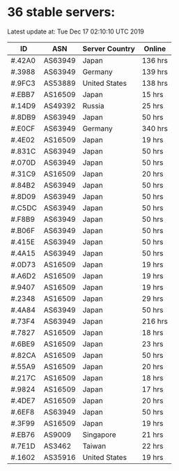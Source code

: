 # 36 stable servers:

Latest update at: Tue Dec 17 02:10:10 UTC 2019

| ID | ASN | Server Country | Online |
| -- | --- | -------------- | ------ |
| #.42A0 | AS63949 | Japan | 136 hrs |
| #.3988 | AS63949 | Germany | 139 hrs |
| #.9FC3 | AS53889 | United States | 138 hrs |
| #.EBB7 | AS16509 | Japan | 15 hrs |
| #.14D9 | AS49392 | Russia | 25 hrs |
| #.8DB9 | AS63949 | Japan | 50 hrs |
| #.E0CF | AS63949 | Germany | 340 hrs |
| #.4E02 | AS16509 | Japan | 19 hrs |
| #.831C | AS63949 | Japan | 50 hrs |
| #.070D | AS63949 | Japan | 50 hrs |
| #.31C9 | AS16509 | Japan | 20 hrs |
| #.84B2 | AS63949 | Japan | 50 hrs |
| #.8D09 | AS63949 | Japan | 50 hrs |
| #.C5DC | AS63949 | Japan | 50 hrs |
| #.F8B9 | AS63949 | Japan | 50 hrs |
| #.B06F | AS63949 | Japan | 50 hrs |
| #.415E | AS63949 | Japan | 50 hrs |
| #.4A15 | AS63949 | Japan | 50 hrs |
| #.0D73 | AS16509 | Japan | 19 hrs |
| #.A6D2 | AS16509 | Japan | 19 hrs |
| #.9407 | AS16509 | Japan | 19 hrs |
| #.2348 | AS16509 | Japan | 29 hrs |
| #.4A84 | AS63949 | Japan | 50 hrs |
| #.73F4 | AS63949 | Japan | 216 hrs |
| #.7827 | AS16509 | Japan | 18 hrs |
| #.6BE9 | AS16509 | Japan | 23 hrs |
| #.82CA | AS16509 | Japan | 50 hrs |
| #.55A9 | AS16509 | Japan | 20 hrs |
| #.217C | AS16509 | Japan | 18 hrs |
| #.9824 | AS16509 | Japan | 17 hrs |
| #.4DE7 | AS16509 | Japan | 20 hrs |
| #.6EF8 | AS63949 | Japan | 50 hrs |
| #.3F99 | AS16509 | Japan | 19 hrs |
| #.EB76 | AS9009 | Singapore | 21 hrs |
| #.7E1D | AS3462 | Taiwan | 22 hrs |
| #.1602 | AS35916 | United States | 19 hrs |


